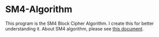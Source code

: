 # SM4-Algorithm
This program is the SM4 Block Cipher Algorithm. I create this for better understanding it.
About SM4 algorithm, please see [this document](http://www.gmbz.org.cn/upload/2018-04-04/1522788048733065051.pdf).
